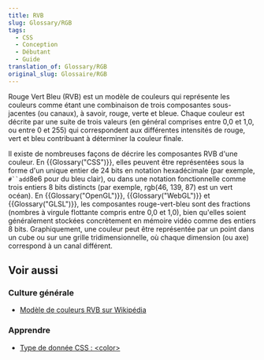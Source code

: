 ```yaml
---
title: RVB
slug: Glossary/RGB
tags:
  - CSS
  - Conception
  - Débutant
  - Guide
translation_of: Glossary/RGB
original_slug: Glossaire/RGB
---
```

Rouge Vert Bleu (RVB) est un modèle de couleurs qui représente les couleurs comme étant une combinaison de trois composantes sous-jacentes (ou canaux), à savoir, rouge, verte et bleue. Chaque couleur est décrite par une suite de trois valeurs (en général comprises entre 0,0 et 1,0, ou entre 0 et 255) qui correspondent aux différentes intensités de rouge, vert et bleu contribuant à déterminer la couleur finale.

Il existe de nombreuses façons de décrire les composantes RVB d'une couleur. En {{Glossary("CSS")}}, elles peuvent être représentées sous la forme d'un unique entier de 24 bits en notation hexadécimale (par exemple, ` #``add `8e6 pour du bleu clair), ou dans une notation fonctionnelle comme trois entiers 8 bits distincts (par exemple, rgb(46, 139, 87) est un vert océan). En {{Glossary("OpenGL")}}, {{Glossary("WebGL")}} et {{Glossary("GLSL")}}, les composantes rouge-vert-bleu sont des fractions (nombres à virgule flottante compris entre 0,0 et 1,0), bien qu'elles soient généralement stockées concrètement en mémoire vidéo comme des entiers 8 bits. Graphiquement, une couleur peut être représentée par un point dans un cube ou sur une grille tridimensionnelle, où chaque dimension (ou axe) correspond à un canal différent.

## Voir aussi

### Culture générale

- [Modèle de couleurs RVB sur Wikipédia](https://fr.wikipedia.org/wiki/Rouge_vert_bleu)

### Apprendre

- [Type de donnée CSS : \<color>](/fr/docs/Web/CSS/color_value)
